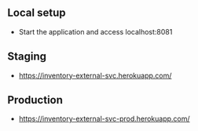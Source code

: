 ## Local setup
* Start the application and access localhost:8081

## Staging
* https://inventory-external-svc.herokuapp.com/

## Production
* https://inventory-external-svc-prod.herokuapp.com/
